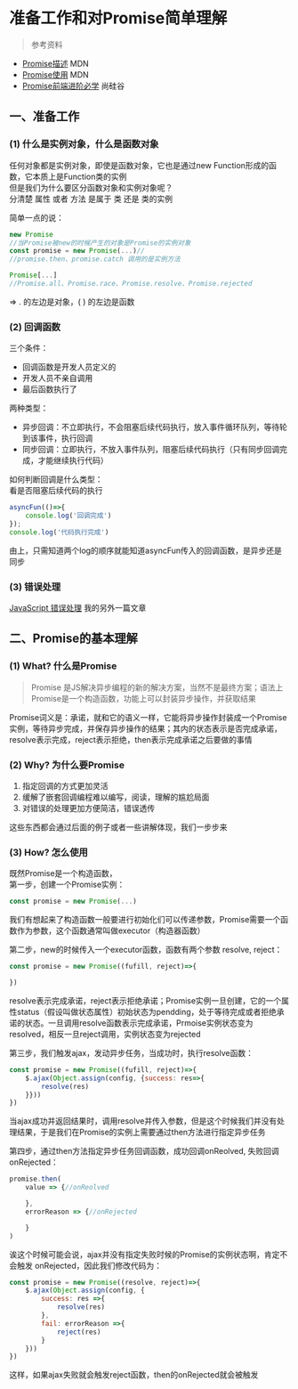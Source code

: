 # 准备工作和对Promise简单理解
> 参考资料
- [Promise描述](https://developer.mozilla.org/zh-CN/docs/Web/JavaScript/Reference/Global_Objects/Promise#Promise%E7%9A%84%E9%93%BE%E5%BC%8F%E8%B0%83%E7%94%A8) MDN
- [Promise使用](https://developer.mozilla.org/zh-CN/docs/Web/JavaScript/Guide/Using_promises) MDN
- [Promise前端进阶必学](https://www.bilibili.com/video/BV1MJ41197Eu?from=search&seid=7158930679990241157) 尚硅谷

## 一、准备工作
### (1) 什么是实例对象，什么是函数对象
任何对象都是实例对象，即使是函数对象，它也是通过new Function形成的函数，它本质上是Function类的实例      
但是我们为什么要区分函数对象和实例对象呢？      
分清楚 属性 或者 方法 是属于 类 还是 类的实例

简单一点的说：
```javascript
new Promise
//当Promise被new的时候产生的对象是Promise的实例对象
const promise = new Promise(...)//
//promise.then、promise.catch 调用的是实例方法

Promise[...]
//Promise.all、Promise.race、Promise.resolve、Promise.rejected
```

=> . 的左边是对象，( ) 的左边是函数

### (2) 回调函数
三个条件：
- 回调函数是开发人员定义的
- 开发人员不亲自调用
- 最后函数执行了

两种类型：
- 异步回调：不立即执行，不会阻塞后续代码执行，放入事件循环队列，等待轮到该事件，执行回调
- 同步回调：立即执行，不放入事件队列，阻塞后续代码执行（只有同步回调完成，才能继续执行代码）


如何判断回调是什么类型：        
看是否阻塞后续代码的执行

```javascript
asyncFun(()=>{
    console.log('回调完成')
});
console.log('代码执行完成')
```
由上，只需知道两个log的顺序就能知道asyncFun传入的回调函数，是异步还是同步

### (3) 错误处理
[JavaScript 错误处理](https://blog.csdn.net/wucan111/article/details/112069196) 我的另外一篇文章

## 二、Promise的基本理解


### (1) What? 什么是Promise
> Promise 是JS解决异步编程的新的解决方案，当然不是最终方案；语法上Promise是一个构造函数，功能上可以封装异步操作，并获取结果

Promise词义是：承诺，就和它的语义一样，它能将异步操作封装成一个Promise实例，等待异步完成，并保存异步操作的结果；其内的状态表示是否完成承诺，resolve表示完成，reject表示拒绝，then表示完成承诺之后要做的事情

### (2) Why? 为什么要Promise
1. 指定回调的方式更加灵活
2. 缓解了嵌套回调编程难以编写，阅读，理解的尴尬局面
3. 对错误的处理更加方便简洁，错误透传

这些东西都会通过后面的例子或者一些讲解体现，我们一步步来
### (3) How? 怎么使用
既然Promise是一个构造函数，     
第一步，创建一个Promise实例：
```javascript
const promise = new Promise(...)
```
我们有想起来了构造函数一般要进行初始化们可以传递参数，Promise需要一个函数作为参数，这个函数通常叫做executor（构造器函数） 

第二步，new的时候传入一个executor函数，函数有两个参数 resolve, reject：
```javascript
const promise = new Promise((fufill, reject)=>{

})
```
resolve表示完成承诺，reject表示拒绝承诺；Promise实例一旦创建，它的一个属性status（假设叫做状态属性）初始状态为pendding，处于等待完成或者拒绝承诺的状态。一旦调用resolve函数表示完成承诺，Prmoise实例状态变为resolved，相反一旦reject调用，实例状态变为rejected

第三步，我们触发ajax，发动异步任务，当成功时，执行resolve函数：
```javascript
const promise = new Promise((fufill, reject)=>{
    $.ajax(Object.assign(config, {success: res=>{
        resolve(res)
    }}))
})
```
当ajax成功并返回结果时，调用resolve并传入参数，但是这个时候我们并没有处理结果，于是我们在Promise的实例上需要通过then方法进行指定异步任务

第四步，通过then方法指定异步任务回调函数，成功回调onReolved, 失败回调onRejected：
```javascript
promise.then(
    value => {//onReolved

    },
    errorReason => {//onRejected

    }   
)
```
诶这个时候可能会说，ajax并没有指定失败时候的Promise的实例状态啊，肯定不会触发 onRejected，因此我们修改代码为：
```javascript
const promise = new Promise((resolve, reject)=>{
    $.ajax(Object.assign(config, {
        success: res =>{
            resolve(res)
        },
        fail: errorReason =>{
            reject(res)
        }
    }))
})
```
这样，如果ajax失败就会触发reject函数，then的onRejected就会被触发